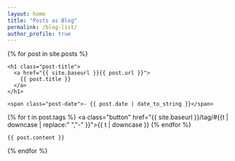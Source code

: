 ```yaml
---
layout: home
title: "Posts as Blog"
permalink: /blog-list/
author_profile: true
---
```




<div class="posts">

  {% for post in site.posts  %}

  <div class="post">

    <h1 class="post-title">
      <a href="{{ site.baseurl }}{{ post.url }}">
        {{ post.title }}
      </a>
    </h1>

    <span class="post-date">- {{ post.date | date_to_string }}</span>

{% for t in post.tags %}
  <a class="button" href="{{ site.baseurl }}/tag/#{{t | downcase | replace:" ","-" }}">{{ t | downcase }}</a>
{% endfor %}
  
    {{ post.content }}
  
  </div>
  {% endfor %}
</div>
